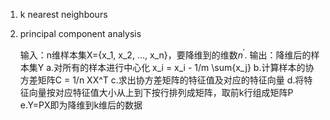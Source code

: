 1. k nearest neighbours

2. principal component analysis 

   输入：n维样本集X={x_1, x_2, ..., x_n}，要降维到的维数$n^{'}$.
   输出：降维后的样本集Y
    a.对所有的样本进行中心化 x_i = x_i - 1/m \sum{x_j}
    b.计算样本的协方差矩阵C = 1/n XX^T
    c.求出协方差矩阵的特征值及对应的特征向量
    d.将特征向量按对应特征值大小从上到下按行排列成矩阵，取前k行组成矩阵P
    e.Y=PX即为降维到k维后的数据
